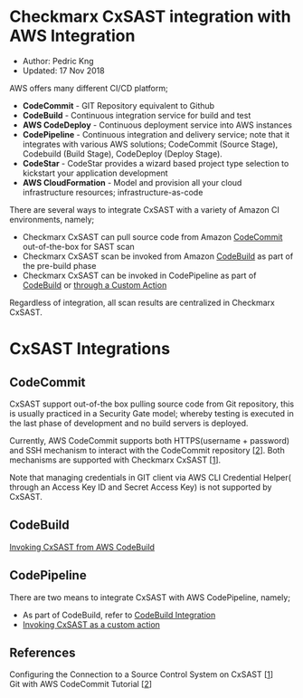 # Checkmarx CxSAST integration with AWS Integration
* Author:   Pedric Kng  
* Updated:  17 Nov 2018

AWS offers many different CI/CD platform;
* **CodeCommit** - GIT Repository equivalent to Github
* **CodeBuild** - Continuous integration service for build and test
* **AWS CodeDeploy** - Continuous deployment service into AWS instances
* **CodePipeline** - Continuous integration and delivery service; note that it integrates with various AWS solutions; CodeCommit (Source Stage), Codebuild (Build Stage), CodeDeploy (Deploy Stage).
* **CodeStar** - CodeStar provides a wizard based project type selection to kickstart your application development
* **AWS CloudFormation** - Model and provision all your cloud infrastructure resources; infrastructure-as-code

There are several ways to integrate CxSAST with a variety of Amazon CI environments, namely;
- Checkmarx CxSAST can pull source code from Amazon [CodeCommit](#CodeCommit) out-of-the-box for SAST scan
- Checkmarx CxSAST scan be invoked from Amazon [CodeBuild](#CodeBuild) as part of the pre-build phase
- Checkmarx CxSAST can be invoked in CodePipeline as part of [CodeBuild](#CodeBuild) or [through a Custom Action](#CodePipeline)

Regardless of integration, all scan results are centralized in Checkmarx CxSAST.

# CxSAST Integrations

## CodeCommit
CxSAST support out-of-the box pulling source code from Git repository, this is usually practiced in a Security Gate model; whereby testing is executed in the last phase of development and no build servers is deployed.

Currently, AWS CodeCommit supports both HTTPS(username + password) and SSH mechanism to interact with the CodeCommit repository [[2]]. Both mechanisms are supported with Checkmarx CxSAST [[1]].

Note that managing credentials in GIT client via AWS CLI Credential Helper( through an Access Key ID and Secret Access Key) is not supported by CxSAST.

## CodeBuild
[Invoking CxSAST from AWS CodeBuild](codebuild/README.md)  

## CodePipeline
There are two means to integrate CxSAST with AWS CodePipeline, namely;
- As part of CodeBuild, refer to [CodeBuild Integration](#Codebuild)  
- [Invoking CxSAST as a custom action](CodePipeline/README.md)

## References
Configuring the Connection to a Source Control System on CxSAST [[1]]  
Git with AWS CodeCommit Tutorial [[2]]  

[1]:https://checkmarx.atlassian.net/wiki/spaces/KC/pages/324927625/Configuring+the+Connection+to+a+Source+Control+System+v8.6.0+and+up "Configuring the Connection to a Source Control System"
[2]:https://docs.aws.amazon.com/codecommit/latest/userguide/getting-started.html#getting-started-create-repo "Git with AWS CodeCommit Tutorial"

